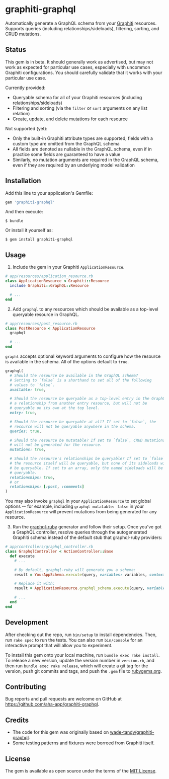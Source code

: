 # graphiti-graphql

Automatically generate a GraphQL schema from your [Graphiti](https://www.graphiti.dev) resources. Supports queries (including relationships/sideloads), filtering, sorting, and CRUD mutations.

## Status

This gem is in beta. It should generally work as advertised, but may not work as expected for particular use cases, especially with uncommon Graphiti configurations. You should carefully validate that it works with your particular use case.

Currently provided:

* Queryable schema for all of your Graphiti resources (including relationships/sideloads)
* Filtering and sorting (via the `filter` or `sort` arguments on any list relation)
* Create, update, and delete mutations for each resource

Not supported (yet):

* Only the built-in Graphiti attribute types are supported; fields with a custom type are omitted from the GraphQL schema
* All fields are denoted as nullable in the GraphQL schema, even if in practice some fields are guaranteed to have a value
* Similarly, no mutation arguments are required in the GraphQL schema, even if they are required by an underlying model validation

## Installation

Add this line to your application's Gemfile:

```ruby
gem 'graphiti-graphql'
```

And then execute:

    $ bundle

Or install it yourself as:

    $ gem install graphiti-graphql

## Usage

1. Include the gem in your Graphiti `ApplicationResource`.

```ruby
# app/resources/application_resource.rb
class ApplicationResource < Graphiti::Resource
  include Graphiti::GraphQL::Resource

  # ...
end
```

2. Add `graphql` to any resources which should be available as a top-level queryable resource in GraphQL.

```ruby
# app/resources/post_resource.rb
class PostResource < ApplicationResource
  graphql

  # ...
end
```

`graphl` accepts optional keyword arguments to configure how the resource is available in the schema. All of the options default to `true`.

```ruby
graphql(
  # Should the resource be available in the GraphQL schema?
  # Setting to `false` is a shorthand to set all of the following
  # values to `false`.
  available: true,

  # Should the resource be queryable as a top-level entry in the GraphQL schema? If `false`, the resource may be queryable as
  # a relationship from another entry resource, but will not be
  # queryable on its own at the top level.
  entry: true,

  # Should the resource be queryable at all? If set to `false`, the
  # resource will not be queryable anywhere in the schema.
  queries: true,

  # Should the resource be mutatable? If set to `false`, CRUD mutations
  # will not be generated for the resource.
  mutations: true,

  # Should the resource's relationships be queryable? If set to `false`,
  # the resource itself will be queryable, but none of its sideloads will
  # be queryable. If set to an array, only the named sideloads will be
  # queryable.
  relationships: true,
  # or
  relationships: [:post, :comments]
)
```

You may also invoke `graphql` in your `ApplicationResource` to set global options -- for example, including `graphql mutatable: false` in your `ApplicationResource` will prevent mutations from being generated for any resource.

3. Run the [graphql-ruby](https://graphql-ruby.org/getting_started) generator and follow their setup. Once you've got a GraphQL controller, resolve queries through the autogenerated Graphiti schema instead of the default stub that graphql-ruby providers:

```ruby
# app/controllers/graphql_controller.rb
class GraphqlController < ActionController::Base
  def execute
    # ...

    # By default, graphql-ruby will generate you a schema:
    result = YourAppSchema.execute(query, variables: variables, context: context, operation_name: operation_name)

    # Replace it with:
    result = ApplicationResource.graphql_schema.execute(query, variables: variables)

    # ...
  end
end
```

## Development

After checking out the repo, run `bin/setup` to install dependencies. Then, run `rake spec` to run the tests. You can also run `bin/console` for an interactive prompt that will allow you to experiment.

To install this gem onto your local machine, run `bundle exec rake install`. To release a new version, update the version number in `version.rb`, and then run `bundle exec rake release`, which will create a git tag for the version, push git commits and tags, and push the `.gem` file to [rubygems.org](https://rubygems.org).

## Contributing

Bug reports and pull requests are welcome on GitHub at https://github.com/aha-app/graphiti-graphql.

## Credits

* The code for this gem was originally based on [wade-tandy/graphiti-graphql](https://github.com/wadetandy/graphiti-graphql).
* Some testing patterns and fixtures were borroed from Graphiti itself.

## License

The gem is available as open source under the terms of the [MIT License](https://opensource.org/licenses/MIT).
